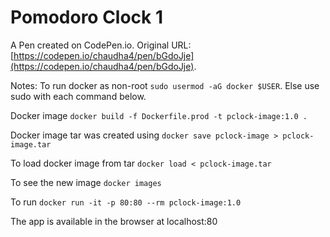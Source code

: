 # Pomodoro Clock 1

A Pen created on CodePen.io. Original URL: [https://codepen.io/chaudha4/pen/bGdoJje](https://codepen.io/chaudha4/pen/bGdoJje).

Notes:
To run docker as non-root `sudo usermod -aG docker $USER`. Else use sudo with each command below.

Docker image `docker build -f Dockerfile.prod -t pclock-image:1.0 .`

Docker image tar was created using `docker save pclock-image > pclock-image.tar`

To load docker image from tar `docker load < pclock-image.tar`

To see the new image `docker images`

To run `docker run -it -p 80:80 --rm pclock-image:1.0`

The app is available in the browser at localhost:80
